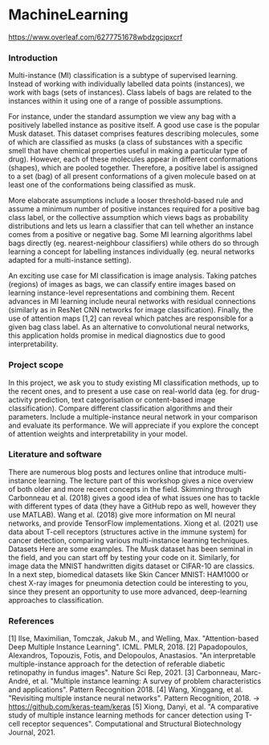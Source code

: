 # MachineLearning

https://www.overleaf.com/6277751678wbdzgcjpxcrf

### Introduction
Multi-instance (MI) classification is a subtype of supervised learning. Instead of working with
individually labelled data points (instances), we work with bags (sets of instances). Class
labels of bags are related to the instances within it using one of a range of possible
assumptions.

For instance, under the standard assumption we view any bag with a positively labelled
instance as positive itself. A good use case is the popular Musk dataset. This dataset
comprises features describing molecules, some of which are classified as musks (a class of
substances with a specific smell that have chemical properties useful in making a particular
type of drug). However, each of these molecules appear in different conformations (shapes),
which are pooled together. Therefore, a positive label is assigned to a set (bag) of all present
conformations of a given molecule based on at least one of the conformations being
classified as musk.

More elaborate assumptions include a looser threshold-based rule and assume a minimum
number of positive instances required for a positive bag class label, or the collective
assumption which views bags as probability distributions and lets us learn a classifier that
can tell whether an instance comes from a positive or negative bag.
Some MI learning algorithms label bags directly (eg. nearest-neighbour classifiers) while
others do so through learning a concept for labelling instances individually (eg. neural
networks adapted for a multi-instance setting).

An exciting use case for MI classification is image analysis. Taking patches (regions) of
images as bags, we can classify entire images based on learning instance-level
representations and combining them. Recent advances in MI learning include neural
networks with residual connections (similarly as in ResNet CNN networks for image
classification). Finally, the use of attention maps [1,2] can reveal which patches are
responsible for a given bag class label. As an alternative to convolutional neural networks,
this application holds promise in medical diagnostics due to good interpretability.

### Project scope

In this project, we ask you to study existing MI classification methods, up to the recent ones,
and to present a use case on real-world data (eg. for drug-activity prediction, text
categorisation or content-based image classification). Compare different classification
algorithms and their parameters. Include a multiple-instance neural network in your
comparison and evaluate its performance. We will appreciate if you explore the concept of
attention weights and interpretability in your model.

### Literature and software
There are numerous blog posts and lectures online that introduce multi-instance learning.
The lecture part of this workshop gives a nice overview of both older and more recent
concepts in the field.
Skimming through Carbonneau et al. (2018) gives a good idea of what issues one has to
tackle with different types of data (they have a GitHub repo as well, however they use
MATLAB).
Wang et al. (2018) give more information on MI neural networks, and provide TensorFlow
implementations.
Xiong et al. (2021) use data about T-cell receptors (structures active in the immune system)
for cancer detection, comparing various multi-instance learning techniques.
Datasets
Here are some examples. The Musk dataset has been seminal in the field, and you can start
off by testing your code on it. Similarly, for image data the MNIST handwritten digits dataset
or CIFAR-10 are classics.
In a next step, biomedical datasets like Skin Cancer MNIST: HAM1000 or chest X-ray
images for pneumonia detection could be interesting to you, since they present an
opportunity to use more advanced, deep-learning approaches to classification.
### References
[1] Ilse, Maximilian, Tomczak, Jakub M., and Welling, Max. "Attention-based Deep Multiple
Instance Learning". ICML. PMLR, 2018.
[2] Papadopoulos, Alexandros, Topouzis, Fotis, and Delopoulos, Anastasios. "An
interpretable multiple-instance approach for the detection of referable diabetic retinopathy in
fundus images". Nature Sci Rep, 2021.
[3] Carbonneau, Marc-André, et al. "Multiple instance learning: A survey of problem
characteristics and applications". Pattern Recognition 2018.
[4] Wang, Xinggang, et al. "Revisiting multiple instance neural networks". Pattern
Recognition, 2018.
-> https://github.com/keras-team/keras
[5] Xiong, Danyi, et al. "A comparative study of multiple instance learning methods for cancer
detection using T-cell receptor sequences". Computational and Structural Biotechnology
Journal, 2021.
